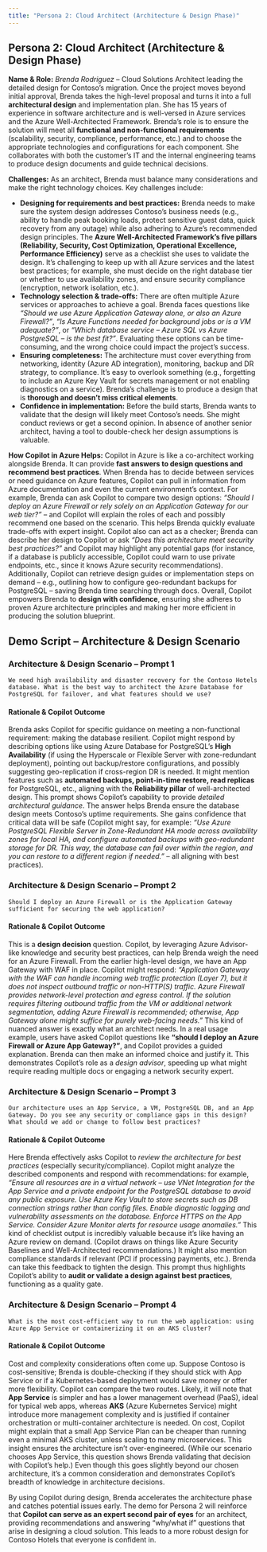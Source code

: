 ```yaml
---
title: "Persona 2: Cloud Architect (Architecture & Design Phase)"
---
```


## Persona 2: Cloud Architect (Architecture & Design Phase)

**Name & Role:** *Brenda Rodriguez* – Cloud Solutions Architect leading the detailed design for Contoso’s migration. Once the project moves beyond initial approval, Brenda takes the high-level proposal and turns it into a full **architectural design** and implementation plan. She has 15 years of experience in software architecture and is well-versed in Azure services and the Azure Well-Architected Framework. Brenda’s role is to ensure the solution will meet all **functional and non-functional requirements** (scalability, security, compliance, performance, etc.) and to choose the appropriate technologies and configurations for each component. She collaborates with both the customer’s IT and the internal engineering teams to produce design documents and guide technical decisions.

**Challenges:** As an architect, Brenda must balance many considerations and make the right technology choices. Key challenges include:

- **Designing for requirements and best practices:** Brenda needs to make sure the system design addresses Contoso’s business needs (e.g., ability to handle peak booking loads, protect sensitive guest data, quick recovery from any outage) while also adhering to Azure’s recommended design principles. The **Azure Well-Architected Framework’s five pillars (Reliability, Security, Cost Optimization, Operational Excellence, Performance Efficiency)** serve as a checklist she uses to validate the design. It’s challenging to keep up with all Azure services and the latest best practices; for example, she must decide on the right database tier or whether to use availability zones, and ensure security compliance (encryption, network isolation, etc.).
- **Technology selection & trade-offs:** There are often multiple Azure services or approaches to achieve a goal. Brenda faces questions like *“Should we use Azure Application Gateway alone, or also an Azure Firewall?”*, *“Is Azure Functions needed for background jobs or is a VM adequate?”*, or *“Which database service – Azure SQL vs Azure PostgreSQL – is the best fit?”*. Evaluating these options can be time-consuming, and the wrong choice could impact the project’s success.
- **Ensuring completeness:** The architecture must cover everything from networking, identity (Azure AD integration), monitoring, backup and DR strategy, to compliance. It’s easy to overlook something (e.g., forgetting to include an Azure Key Vault for secrets management or not enabling diagnostics on a service). Brenda’s challenge is to produce a design that is **thorough and doesn’t miss critical elements**.
- **Confidence in implementation:** Before the build starts, Brenda wants to validate that the design will likely meet Contoso’s needs. She might conduct reviews or get a second opinion. In absence of another senior architect, having a tool to double-check her design assumptions is valuable.

**How Copilot in Azure Helps:** Copilot in Azure is like a co-architect working alongside Brenda. It can provide **fast answers to design questions and recommend best practices**. When Brenda has to decide between services or need guidance on Azure features, Copilot can pull in information from Azure documentation and even the current environment’s context. For example, Brenda can ask Copilot to compare two design options: *“Should I deploy an Azure Firewall or rely solely on an Application Gateway for our web tier?”* – and Copilot will explain the roles of each and possibly recommend one based on the scenario. This helps Brenda quickly evaluate trade-offs with expert insight. Copilot also can act as a checker; Brenda can describe her design to Copilot or ask *“Does this architecture meet security best practices?”* and Copilot may highlight any potential gaps (for instance, if a database is publicly accessible, Copilot could warn to use private endpoints, etc., since it knows Azure security recommendations). Additionally, Copilot can retrieve design guides or implementation steps on demand – e.g., outlining how to configure geo-redundant backups for PostgreSQL – saving Brenda time searching through docs. Overall, Copilot empowers Brenda to **design with confidence**, ensuring she adheres to proven Azure architecture principles and making her more efficient in producing the solution blueprint.

## Demo Script – Architecture & Design Scenario

### Architecture & Design Scenario – Prompt 1

```text
We need high availability and disaster recovery for the Contoso Hotels database. What is the best way to architect the Azure Database for PostgreSQL for failover, and what features should we use?
```

#### Rationale & Copilot Outcome

Brenda asks Copilot for specific guidance on meeting a non-functional requirement: making the database resilient. Copilot might respond by describing options like using Azure Database for PostgreSQL’s **High Availability** (if using the Hyperscale or Flexible Server with zone-redundant deployment), pointing out backup/restore configurations, and possibly suggesting geo-replication if cross-region DR is needed. It might mention features such as **automated backups, point-in-time restore, read replicas** for PostgreSQL, etc., aligning with the **Reliability pillar** of well-architected design. This prompt shows Copilot’s capability to provide *detailed architectural guidance*. The answer helps Brenda ensure the database design meets Contoso’s uptime requirements. She gains confidence that critical data will be safe (Copilot might say, for example: *“Use Azure PostgreSQL Flexible Server in Zone-Redundant HA mode across availability zones for local HA, and configure automated backups with geo-redundant storage for DR. This way, the database can fail over within the region, and you can restore to a different region if needed.”* – all aligning with best practices).

### Architecture & Design Scenario – Prompt 2

```text
Should I deploy an Azure Firewall or is the Application Gateway sufficient for securing the web application?
```

#### Rationale & Copilot Outcome

This is a **design decision** question. Copilot, by leveraging Azure Advisor-like knowledge and security best practices, can help Brenda weigh the need for an Azure Firewall. From the earlier high-level design, we have an App Gateway with WAF in place. Copilot might respond: *“Application Gateway with the WAF can handle incoming web traffic protection (Layer 7), but it does not inspect outbound traffic or non-HTTP(S) traffic. Azure Firewall provides network-level protection and egress control. If the solution requires filtering outbound traffic from the VM or additional network segmentation, adding Azure Firewall is recommended; otherwise, App Gateway alone might suffice for purely web-facing needs.”* This kind of nuanced answer is exactly what an architect needs. In a real usage example, users have asked Copilot questions like **“should I deploy an Azure Firewall or Azure App Gateway?”**, and Copilot provides a guided explanation. Brenda can then make an informed choice and justify it. This demonstrates Copilot’s role as a *design advisor*, speeding up what might require reading multiple docs or engaging a network security expert.

### Architecture & Design Scenario – Prompt 3

```text
Our architecture uses an App Service, a VM, PostgreSQL DB, and an App Gateway. Do you see any security or compliance gaps in this design? What should we add or change to follow best practices?
```

#### Rationale & Copilot Outcome

Here Brenda effectively asks Copilot to *review the architecture for best practices* (especially security/compliance). Copilot might analyze the described components and respond with recommendations: for example, *“Ensure all resources are in a virtual network – use VNet Integration for the App Service and a private endpoint for the PostgreSQL database to avoid any public exposure. Use Azure Key Vault to store secrets such as DB connection strings rather than config files. Enable diagnostic logging and vulnerability assessments on the database. Enforce HTTPS on the App Service. Consider Azure Monitor alerts for resource usage anomalies.”* This kind of checklist output is incredibly valuable because it’s like having an Azure review on demand. (Copilot draws on things like Azure Security Baselines and Well-Architected recommendations.) It might also mention compliance standards if relevant (PCI if processing payments, etc.). Brenda can take this feedback to tighten the design. This prompt thus highlights Copilot’s ability to **audit or validate a design against best practices**, functioning as a quality gate.

### Architecture & Design Scenario – Prompt 4

```text
What is the most cost-efficient way to run the web application: using Azure App Service or containerizing it on an AKS cluster?
```

#### Rationale & Copilot Outcome

Cost and complexity considerations often come up. Suppose Contoso is cost-sensitive; Brenda is double-checking if they should stick with App Service or if a Kubernetes-based deployment would save money or offer more flexibility. Copilot can compare the two routes. Likely, it will note that **App Service** is simpler and has a lower management overhead (PaaS), ideal for typical web apps, whereas **AKS** (Azure Kubernetes Service) might introduce more management complexity and is justified if container orchestration or multi-container architecture is needed. On cost, Copilot might explain that a small App Service Plan can be cheaper than running even a minimal AKS cluster, unless scaling to many microservices. This insight ensures the architecture isn’t over-engineered. (While our scenario chooses App Service, this question shows Brenda validating that decision with Copilot’s help.) Even though this goes slightly beyond our chosen architecture, it’s a common consideration and demonstrates Copilot’s breadth of knowledge in architecture decisions.

By using Copilot during design, Brenda accelerates the architecture phase and catches potential issues early. The demo for Persona 2 will reinforce that **Copilot can serve as an expert second pair of eyes** for an architect, providing recommendations and answering “why/what if” questions that arise in designing a cloud solution. This leads to a more robust design for Contoso Hotels that everyone is confident in.
